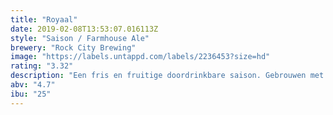 ```yaml
---
title: "Royaal"
date: 2019-02-08T13:53:07.016113Z
style: "Saison / Farmhouse Ale"
brewery: "Rock City Brewing"
image: "https://labels.untappd.com/labels/2236453?size=hd"
rating: "3.32"
description: "Een fris en fruitige doordrinkbare saison. Gebrouwen met rogge voor een stoere punch"
abv: "4.7"
ibu: "25"
---
```

